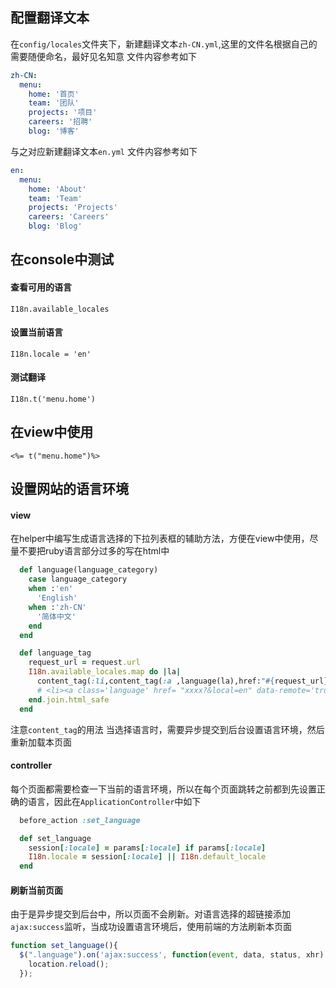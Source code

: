 ## 配置翻译文本
在`config/locales`文件夹下，新建翻译文本`zh-CN.yml`,这里的文件名根据自己的需要随便命名，最好见名知意
文件内容参考如下
```yml
zh-CN:
  menu:
    home: '首页'
    team: '团队'
    projects: '项目'
    careers: '招聘'
    blog: '博客'
```
与之对应新建翻译文本`en.yml`
文件内容参考如下
```yml
en:
  menu:
    home: 'About'
    team: 'Team'
    projects: 'Projects'
    careers: 'Careers'
    blog: 'Blog'
```
## 在console中测试
#### 查看可用的语言
`I18n.available_locales`
#### 设置当前语言
`I18n.locale = 'en'`
#### 测试翻译
`I18n.t('menu.home')`
## 在view中使用
```erb
<%= t("menu.home")%>
```
## 设置网站的语言环境
#### view
在helper中编写生成语言选择的下拉列表框的辅助方法，方便在view中使用，尽量不要把ruby语言部分过多的写在html中
```ruby
  def language(language_category)
    case language_category
    when :'en'
      'English'
    when :'zh-CN'
      '简体中文'
    end
  end

  def language_tag
    request_url = request.url
    I18n.available_locales.map do |la|
      content_tag(:li,content_tag(:a ,language(la),href:"#{request_url}?&locale=#{la.to_s}",data: {remote: true},class:'language'))
      # <li><a class='language' href= "xxxx?&local=en" data-remote='true'>English</a></li>
    end.join.html_safe
  end
```
注意`content_tag`的用法
当选择语言时，需要异步提交到后台设置语言环境，然后重新加载本页面
#### controller
每个页面都需要检查一下当前的语言环境，所以在每个页面跳转之前都到先设置正确的语言，因此在`ApplicationController`中如下
```ruby
  before_action :set_language

  def set_language
    session[:locale] = params[:locale] if params[:locale]
    I18n.locale = session[:locale] || I18n.default_locale
  end
```
#### 刷新当前页面
由于是异步提交到后台中，所以页面不会刷新。对语言选择的超链接添加`ajax:success`监听，当成功设置语言环境后，使用前端的方法刷新本页面
```javascript
function set_language(){
  $(".language").on('ajax:success', function(event, data, status, xhr) {
    location.reload();
  });
```




